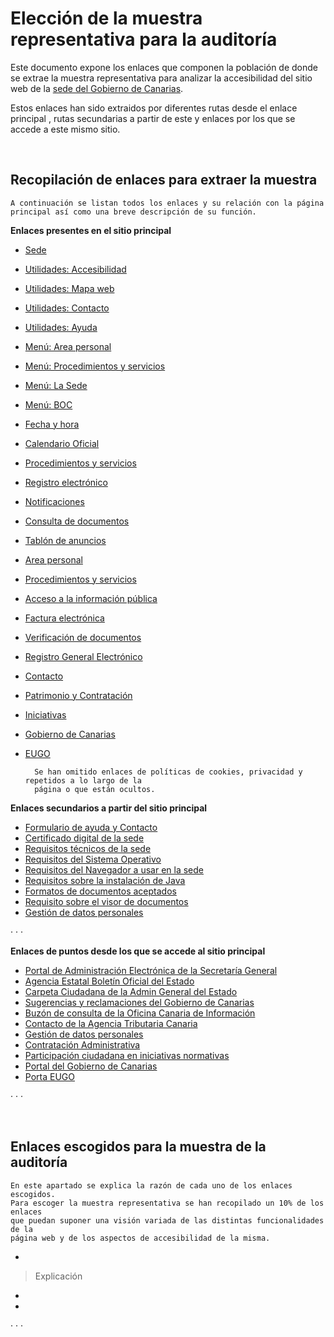 # Elección de la muestra representativa para la auditoría
Este documento expone los enlaces que componen la población de donde se 
extrae la muestra representativa para analizar la accesibilidad del sitio
web de la [sede del Gobierno de Canarias](https://sede.gobcan.es/).

Estos enlaces han sido extraidos por diferentes rutas desde el enlace principal
, rutas secundarias a partir de este y enlaces por los que se accede a este mismo sitio.


<br>

## Recopilación de enlaces para extraer la muestra
    A continuación se listan todos los enlaces y su relación con la página principal así como una breve descripción de su función.

**Enlaces presentes en el sitio principal**
  
- [Sede](https://sede.gobcan.es/sede)
- [Utilidades: Accesibilidad](https://sede.gobcan.es/sede/utilidades_web/accesibilidad)
- [Utilidades: Mapa web](https://sede.gobcan.es/sede/utilidades_web/mapa_web)
- [Utilidades: Contacto](https://sede.gobcan.es/sede/utilidades_web/contacto)
- [Utilidades: Ayuda](https://sede.gobcan.es/sede/utilidades_web/ayuda)
- [Menú: Area personal](https://sede.gobcan.es/sede/menu-cabecera/area_personal)
- [Menú: Procedimientos y servicios](https://sede.gobcan.es/sede/menu-cabecera/procedimientos_y_servicios)
- [Menú: La Sede](https://sede.gobcan.es/sede/menu-cabecera/la_sede)
- [Menú: BOC](https://sede.gobcan.es/sede/menu-cabecera/boc)
- [Fecha y hora](https://sede.gobcan.es/sede/menu_lateral_f_h/fecha_y_hora_oficial)
- [Calendario Oficial](https://sede.gobcan.es/sede/menu_lateral_f_h/calendario_oficial)
- [Procedimientos y servicios](https://sede.gobcan.es/sede/procedimientos_servicios/tramites)
- [Registro electrónico](https://sede.gobcan.es/sede/destacados_menu_home/registro_general_electronico)
- [Notificaciones](https://sede.gobcan.es/sede/destacados_menu_home/notificaciones_telematicas)
- [Consulta de documentos](https://sede.gobcan.es/sede/destacados_menu_home/consulta_documentos)
- [Tablón de anuncios](https://sede.gobcan.es/sede/destacados_menu_home/tablon_anuncios)
- [Area personal](https://sede.gobcan.es/sede/area_personal)

- [Procedimientos y servicios](https://sede.gobcan.es/sede/tramites?contentTypeId=321b9560-73a9-11df-8da5-bf2cae36f426&titulo=Introduzca+el+texto&tema=&departamento=&perfil=&organo=&tipo_tramite=1b345260-7ead-11df-bdfa-925b42b7f915&plazo=1&enviado=true)
- [Acceso a la información pública](https://sede.gobcan.es/sede/tramites/4177)
- [Factura electrónica](https://sede.gobcan.es/sede/tramites/4005)
- [Verificación de documentos](https://sede.gobcan.es/sede/verifica_doc)
- [Registro General Electrónico](https://sede.gobcan.es/sede/rge)
- [Contacto](https://sede.gobcan.es/sede/contacto)
- [Patrimonio y Contratación](http://www.gobiernodecanarias.org/hacienda/dgpatrimonio/)
- [Iniciativas](https://www.gobiernodecanarias.org/participacionciudadana/iniciativas/)
- [Gobierno de Canarias](http://www.gobiernodecanarias.org/)
- [EUGO](http://www.eugo.es/)
    

        Se han omitido enlaces de políticas de cookies, privacidad y repetidos a lo largo de la 
        página o que están ocultos.

**Enlaces secundarios a partir del sitio principal**
  
- [Formulario de ayuda y Contacto](https://sede.gobcan.es/sede/formulario_contacto)
- [Certificado digital de la sede](https://sede.gobcan.es/sede/la_sede/requisitos_tecnicos/certificado_digital)
- [Requisitos técnicos de la sede](https://sede.gobcan.es/sede/la_sede/requisitos_tecnicos)
- [Requisitos del Sistema Operativo](https://sede.gobcan.es/sede/la_sede/requisitos_tecnicos/sistema_operativo)
- [Requisitos del Navegador a usar en la sede](https://sede.gobcan.es/sede/la_sede/requisitos_tecnicos/navegadores)
- [Requisitos sobre la instalación de Java](https://sede.gobcan.es/sede/la_sede/requisitos_tecnicos/maquina_virtual_java)
- [Formatos de documentos aceptados](https://sede.gobcan.es/sede/la_sede/requisitos_tecnicos/formatos)
- [Requisito sobre el visor de documentos](https://sede.gobcan.es/sede/la_sede/requisitos_tecnicos/visor_documentos)
- [Gestión de datos personales](https://sede.gobcan.es/sede/identificacionmenu)

    
· · ·

**Enlaces de puntos desde los que se accede al sitio principal**
  
- [Portal de Administración Electrónica de la Secretaría General](https://administracionelectronica.gob.es/pae_Home/)
- [Agencia Estatal Boletín Oficial del Estado](https://www.boe.es/diario_boe/txt.php?id=BOE-A-2018-12699)
- [Carpeta Ciudadana de la Admin General del Estado](https://sede.administracion.gob.es/carpeta/clave.htm)
- [Sugerencias y reclamaciones del Gobierno de Canarias](https://www.gobiernodecanarias.org/principal/sugrec/)
- [Buzón de consulta de la Oficina Canaria de Información](https://www.gobiernodecanarias.org/siac/oficinas/buzon/)
- [Contacto de la Agencia Tributaria Canaria](https://sede.gobcan.es/tributos/jsf/publico/sede/utilidades_web/contacto.jsp)
- [Gestión de datos personales](https://sede.gobcan.es/sede/identificacionmenu)
- [Contratación Administrativa](http://www.gobiernodecanarias.org/hacienda/dgpatrimonio/)
- [Participación ciudadana en iniciativas normativas](https://www.gobiernodecanarias.org/participacionciudadana/iniciativas/)
- [Portal del Gobierno de Canarias](https://www.gobiernodecanarias.org/principal/)
- [Porta EUGO](http://www.eugo.es/)

· · · 

<br>

## Enlaces escogidos para la muestra de la auditoría
    En este apartado se explica la razón de cada uno de los enlaces escogidos. 
    Para escoger la muestra representativa se han recopilado un 10% de los enlaces
    que puedan suponer una visión variada de las distintas funcionalidades de la 
    página web y de los aspectos de accesibilidad de la misma.

- 
> Explicación
- 
- 

· · ·
